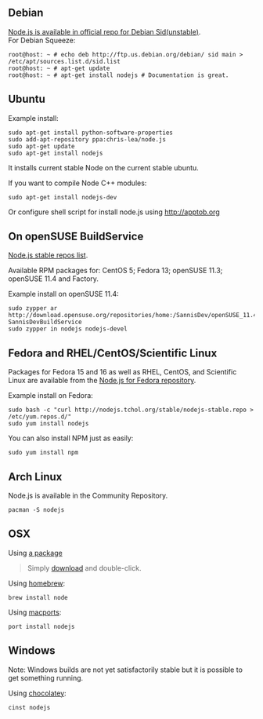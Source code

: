 ## Debian
[Node.js is available in official repo for Debian Sid(unstable)](http://packages.debian.org/search?searchon=names&keywords=nodejs).  
For Debian Squeeze:

    root@host: ~ # echo deb http://ftp.us.debian.org/debian/ sid main > /etc/apt/sources.list.d/sid.list
    root@host: ~ # apt-get update
    root@host: ~ # apt-get install nodejs # Documentation is great.

## Ubuntu

Example install:

    sudo apt-get install python-software-properties
    sudo add-apt-repository ppa:chris-lea/node.js
    sudo apt-get update
    sudo apt-get install nodejs

It installs current stable Node on the current stable ubuntu.

If you want to compile Node C++ modules:

    sudo apt-get install nodejs-dev

Or configure shell script for install node.js using http://apptob.org

## On openSUSE BuildService
[Node.js stable repos list](http://bit.ly/nodejs_repos).

Available RPM packages for: CentOS 5; Fedora 13; openSUSE 11.3; openSUSE 11.4 and Factory.

Example install on openSUSE 11.4:

    sudo zypper ar http://download.opensuse.org/repositories/home:/SannisDev/openSUSE_11.4/ SannisDevBuildService 
    sudo zypper in nodejs nodejs-devel

## Fedora and RHEL/CentOS/Scientific Linux
Packages for Fedora 15 and 16 as well as RHEL, CentOS, and Scientific Linux are available from the [Node.js for Fedora repository](http://nodejs.tchol.org/).

Example install on Fedora:

    sudo bash -c "curl http://nodejs.tchol.org/stable/nodejs-stable.repo > /etc/yum.repos.d/"
    sudo yum install nodejs

You can also install NPM just as easily:

    sudo yum install npm

## Arch Linux
Node.js is available in the Community Repository.

    pacman -S nodejs

## OSX
Using [a package](https://sites.google.com/site/nodejsmacosx)

> Simply [download](https://sites.google.com/site/nodejsmacosx) and double-click.

Using [homebrew](https://github.com/mxcl/homebrew):

    brew install node

Using [macports](http://www.macports.org/):

    port install nodejs  

## Windows
 Note: Windows builds are not yet satisfactorily stable but it is possible to get something running.  
  
Using [chocolatey](https://github.com/chocolatey/chocolatey/wiki):  

    cinst nodejs  